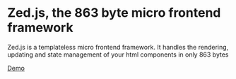 # Zed.js, the 863 byte micro frontend framework

Zed.js is a templateless micro frontend framework. It handles the rendering, updating and state management of your html components in only 863 bytes

[Demo](https://zed.js.org)